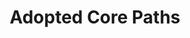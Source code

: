 ---
schema: default
title: Adopted Core Paths
organization: Aberdeenshire Council
notes: 
resources:

  - name: Adopted Core Paths KMZ
  - url: https://online.aberdeenshire.gov.uk/apps/OpenData/kml/adopted-core-paths.kmz
  - format: KMZ

license: Custom
category:

  - 


  - Roads

  -  Transport

maintainer: Tim Wisniewski
maintainer_email: tim@timwis.com
---